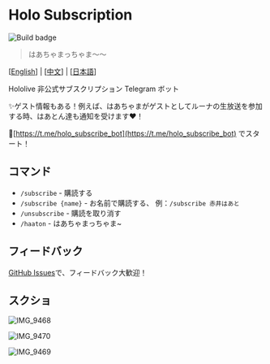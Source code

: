 # Holo Subscription
![Build badge](https://github.com/wabilin/holo-subscription/workflows/Build/badge.svg)
> はあちゃまっちゃま〜〜

\[[English](https://wabilin.github.io/holo-subscription/)\] | \[[中文](https://wabilin.github.io/holo-subscription/docs/zh-tw)\] | \[[日本語](https://wabilin.github.io/holo-subscription/docs/ja)\]

Hololive 非公式サブスクリプション Telegram ボット

✨ゲスト情報もある！例えば、はあちゃまがゲストとしてルーナの生放送を参加する時、はあとん達も通知を受けます♥️！

🚀[https://t.me/holo_subscribe_bot](https://t.me/holo_subscribe_bot) でスタート！

## コマンド

- `/subscribe` - 購読する
- `/subscribe {name}` - お名前で購読する、 例：`/subscribe 赤井はあと`
- `/unsubscribe` - 購読を取り消す
- `/haaton` - はあちゃまっちゃま~

## フィードバック
[GitHub Issues](https://github.com/wabilin/holo-subscription/issues)で、フィードバック大歓迎！

## スクショ

![IMG_9468](https://user-images.githubusercontent.com/2549826/89192999-4d084680-d5e0-11ea-935f-fdbf5e78ae42.jpg)

![IMG_9470](https://user-images.githubusercontent.com/2549826/89193027-55f91800-d5e0-11ea-9f5b-5b1f237cc47b.jpg)

![IMG_9469](https://user-images.githubusercontent.com/2549826/89193014-51346400-d5e0-11ea-9050-0314b9745209.jpg)
